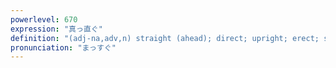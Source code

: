 ```yaml
---
powerlevel: 670
expression: "真っ直ぐ"
definition: "(adj-na,adv,n) straight (ahead); direct; upright; erect; straightforward; honest; frank; (P)"
pronunciation: "まっすぐ"
---
```

